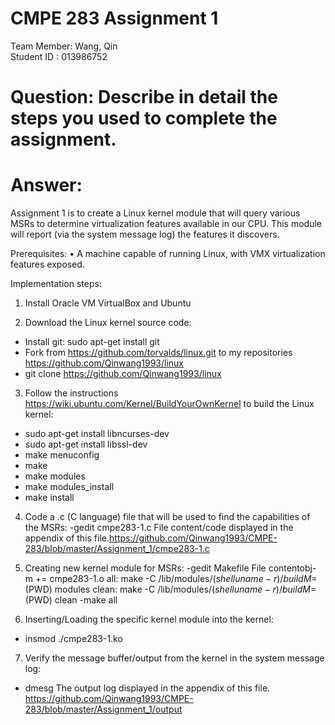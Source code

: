 # CMPE 283 Assignment 1
Team Member: Wang, Qin  
Student ID : 013986752  

# Question: Describe in detail the steps you used to complete the assignment.
# Answer:
Assignment 1 is to create a Linux kernel module that will query various MSRs to determine
virtualization features available in our CPU. This module will report (via the system message log) the
features it discovers.

Prerequisites:
• A machine capable of running Linux, with VMX virtualization features exposed.

Implementation steps:
1. Install Oracle VM VirtualBox and Ubuntu  

2. Download the Linux kernel source code:
- Install git: sudo apt-get install git
- Fork from https://github.com/torvalds/linux.git to my repositories https://github.com/Qinwang1993/linux
- git clone https://github.com/Qinwang1993/linux

3. Follow the instructions https://wiki.ubuntu.com/Kernel/BuildYourOwnKernel to build the Linux kernel: 
- sudo apt-get install libncurses-dev
- sudo apt-get install libssl-dev
- make menuconfig
- make
- make modules
- make modules_install
- make install

4. Code a .c (C language) file that will be used to find the capabilities of the MSRs:
-gedit cmpe283-1.c
File content/code displayed in the appendix of this file.https://github.com/Qinwang1993/CMPE-283/blob/master/Assignment_1/cmpe283-1.c

5. Creating new kernel module for MSRs:
-gedit Makefile
File contentobj-
m += cmpe283-1.o
all:
make -C /lib/modules/$(shell uname -r)/build M=$(PWD) modules
clean:
make -C /lib/modules/$(shell uname -r)/build M=$(PWD) clean
-make all

6. Inserting/Loading the specific kernel module into the kernel:
- insmod ./cmpe283-1.ko

7. Verify the message buffer/output from the kernel in the system message log:
- dmesg
The output log displayed in the appendix of this file. https://github.com/Qinwang1993/CMPE-283/blob/master/Assignment_1/output

